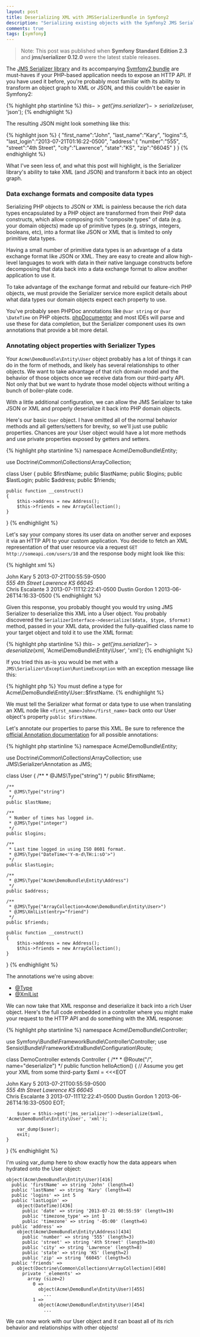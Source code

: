 ```yaml
---
layout: post
title: Deserializing XML with JMSSerializerBundle in Symfony2
description: "Serializing existing objects with the Symfony2 JMS Serializer Bundle is pretty easy, but deserializing a third-party XML response is a bit more work."
comments: true
tags: [symfony]
---
```


> Note: This post was published when **Symfony Standard Edition 2.3** and **jms/serializer 0.12.0** were the latest stable releases.

The [JMS Serializer library](http://jmsyst.com/libs/serializer) and its accompanying [Symfony2 bundle](http://jmsyst.com/bundles/JMSSerializerBundle) are must-haves if your PHP-based application needs to expose an HTTP API. If you have used it before, you're probably most familiar with its ability to transform an object graph to XML or JSON, and this couldn't be easier in Symfony2:

{% highlight php startinline %}
$this->get('jms.serializer')->serialize($user, 'json');
{% endhighlight %}

The resulting JSON might look something like this:

{% highlight json %}
{
   "first_name":"John",
   "last_name":"Kary",
   "logins":5,
   "last_login":"2013-07-21T01:16:22-0500",
   "address":{
      "number":"555",
      "street":"4th Street",
      "city":"Lawrence",
      "state":"KS",
      "zip":"66045"
   }
}
{% endhighlight %}

What I've seen less of, and what this post will highlight, is the Serializer library's ability to take XML (and JSON) and transform it back into an object graph.

### Data exchange formats and composite data types

Serializing PHP objects to JSON or XML is painless because the rich data types encapsulated by a PHP object are transformed from their PHP data constructs, which allow composing rich "composite types" of data (e.g. your domain objects) made up of primitive types (e.g. strings, integers, booleans, etc), into a format like JSON or XML that is limited to only primitive data types.

Having a small number of primitive data types is an advantage of a data exchange format like JSON or XML. They are easy to create and allow high-level languages to work with data in their native language constructs before decomposing that data back into a data exchange format to allow another application to use it.

To take advantage of the exchange format and rebuild our feature-rich PHP objects, we must provide the Serializer service more explicit details about what data types our domain objects expect each property to use.

You've probably seen PHPDoc annotations like `@var string` or `@var \DateTime` on PHP objects. [phpDocumentor](http://www.phpdoc.org) and most IDEs will parse and use these for data completion, but the Serializer component uses its own annotations that provide a bit more detail.

### Annotating object properties with Serializer Types

Your `Acme\DemoBundle\Entity\User` object probably has a lot of things it can do in the form of methods, and likely has several relationships to other objects. We want to take advantage of that rich domain model and the behavior of those objects once we receive data from our third-party API. Not only that but we want to hydrate those model objects without writing a bunch of boiler-plate code.

With a little additional configuration, we can allow the JMS Serializer to take JSON or XML and properly deserialize it back into PHP domain objects.

Here's our basic `User` object. I have omitted all of the normal behavior methods and all getters/setters for brevity, so we'll just use public properties. Chances are your User object would have a lot more methods and use private properties exposed by getters and setters.

{% highlight php startinline %}
namespace Acme\DemoBundle\Entity;

use Doctrine\Common\Collections\ArrayCollection;

class User
{
    public $firstName;
    public $lastName;
    public $logins;
    public $lastLogin;
    public $address;
    public $friends;

    public function __construct()
    {
        $this->address = new Address();
        $this->friends = new ArrayCollection();
    }
}
{% endhighlight %}

Let's say your company stores its user data on another server and exposes it via an HTTP API to your custom application. You decide to fetch an XML representation of that user resource via a request `GET http://someapi.com/users/10` and the response body might look like this:

{% highlight xml %}
<?xml version="1.0" encoding="UTF-8"?>
<result>
  <first_name>John</first_name>
  <last_name>Kary</last_name>
  <logins>5</logins>
  <last_login>2013-07-21T00:55:59-0500</last_login>
  <address>
    <number>555</number>
    <street>4th Street</street>
    <city>Lawrence</city>
    <state>KS</state>
    <zip>66045</zip>
  </address>
  <friends>
    <friend>
      <first_name>Chris</first_name>
      <last_name>Escalante</last_name>
      <logins>3</logins>
      <last_login>2013-07-11T12:22:41-0500</last_login>
    </friend>
    <friend>
      <first_name>Dustin</first_name>
      <last_name>Gordon</last_name>
      <logins>1</logins>
      <last_login>2013-06-26T14:16:33-0500</last_login>
    </friend>
  </friends>
</result>
{% endhighlight %}

Given this response, you probably thought you would try using JMS Serializer to deserialize this XML into a User object. You probably discovered the `SerializerInterface->deserialize($data, $type, $format)` method, passed in your XML data, provided the fully-qualified class name to your target object and told it to use the XML format:

{% highlight php startinline %}
$this->get('jms.serializer')->deserialize($xml, 'Acme\DemoBundle\Entity\User', 'xml');
{% endhighlight %}

If you tried this as-is you would be met with a `JMS\Serializer\Exception\RuntimeException` with an exception message like this:

{% highlight php %}
You must define a type for Acme\DemoBundle\Entity\User::$firstName.
{% endhighlight %}

We must tell the Serializer what format or data type to use when translating an XML node like `<first_name>John</first_name>` back onto our User object's property `public $firstName`.

Let's annotate our properties to parse this XML. Be sure to reference the [official Annotation documentation](http://jmsyst.com/libs/serializer/master/reference/annotations) for all possible annotations:

{% highlight php startinline %}
namespace Acme\DemoBundle\Entity;

use Doctrine\Common\Collections\ArrayCollection;
use JMS\Serializer\Annotation as JMS;

class User
{
    /**
     * @JMS\Type("string")
     */
    public $firstName;

    /**
     * @JMS\Type("string")
     */
    public $lastName;

    /**
     * Number of times has logged in.
     * @JMS\Type("integer")
     */
    public $logins;

    /**
     * Last time logged in using ISO 8601 format.
     * @JMS\Type("DateTime<'Y-m-d\TH:i:sO'>")
     */
    public $lastLogin;

    /**
     * @JMS\Type("Acme\DemoBundle\Entity\Address")
     */
    public $address;

    /**
     * @JMS\Type("ArrayCollection<Acme\DemoBundle\Entity\User>")
     * @JMS\XmlList(entry="friend")
     */
    public $friends;

    public function __construct()
    {
        $this->address = new Address();
        $this->friends = new ArrayCollection();
    }
}
{% endhighlight %}

The annotations we're using above:

* [@Type](http://jmsyst.com/libs/serializer/master/reference/annotations#type)
* [@XmlList](http://jmsyst.com/libs/serializer/master/reference/annotations#xmllist)

We can now take that XML response and deserialize it back into a rich User object. Here's the full code embedded in a controller where you might make your request to the HTTP API and do something with the XML response:

{% highlight php startinline %}
namespace Acme\DemoBundle\Controller;

use Symfony\Bundle\FrameworkBundle\Controller\Controller;
use Sensio\Bundle\FrameworkExtraBundle\Configuration\Route;

class DemoController extends Controller
{
    /**
     * @Route("/", name="deserialize")
     */
    public function helloAction()
    {
        // Assume you get your XML from some third-party
        $xml = <<<EOT
<?xml version="1.0" encoding="UTF-8"?>
<result>
  <first_name>John</first_name>
  <last_name>Kary</last_name>
  <logins>5</logins>
  <last_login>2013-07-21T00:55:59-0500</last_login>
  <address>
    <number>555</number>
    <street>4th Street</street>
    <city>Lawrence</city>
    <state>KS</state>
    <zip>66045</zip>
  </address>
  <friends>
    <friend>
      <first_name>Chris</first_name>
      <last_name>Escalante</last_name>
      <logins>3</logins>
      <last_login>2013-07-11T12:22:41-0500</last_login>
    </friend>
    <friend>
      <first_name>Dustin</first_name>
      <last_name>Gordon</last_name>
      <logins>1</logins>
      <last_login>2013-06-26T14:16:33-0500</last_login>
    </friend>
  </friends>
</result>
EOT;

        $user = $this->get('jms_serializer')->deserialize($xml, 'Acme\DemoBundle\Entity\User', 'xml');

        var_dump($user);
        exit;
    }
}
{% endhighlight %}

I'm using var_dump here to show exactly how the data appears when hydrated onto the User object:

    object(Acme\DemoBundle\Entity\User)[416]
      public 'firstName' => string 'John' (length=4)
      public 'lastName' => string 'Kary' (length=4)
      public 'logins' => int 5
      public 'lastLogin' => 
        object(DateTime)[436]
          public 'date' => string '2013-07-21 00:55:59' (length=19)
          public 'timezone_type' => int 1
          public 'timezone' => string '-05:00' (length=6)
      public 'address' => 
        object(Acme\DemoBundle\Entity\Address)[434]
          public 'number' => string '555' (length=3)
          public 'street' => string '4th Street' (length=10)
          public 'city' => string 'Lawrence' (length=8)
          public 'state' => string 'KS' (length=2)
          public 'zip' => string '66045' (length=5)
      public 'friends' => 
        object(Doctrine\Common\Collections\ArrayCollection)[450]
          private '_elements' => 
            array (size=2)
              0 => 
                object(Acme\DemoBundle\Entity\User)[455]
                  ...
              1 => 
                object(Acme\DemoBundle\Entity\User)[454]
                  ...

We can now work with our User object and it can boast all of its rich behavior and relationships with other objects!